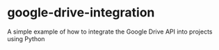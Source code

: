 # google-drive-integration
 A simple example of how to integrate the Google Drive API into projects using Python
